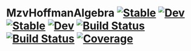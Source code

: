 # MzvHoffmanAlgebra [![Stable](https://img.shields.io/badge/docs-stable-blue.svg)](https://YuttariKanata.github.io/MzvHoffmanAlgebra.jl/stable/) [![Dev](https://img.shields.io/badge/docs-dev-blue.svg)](https://YuttariKanata.github.io/MzvHoffmanAlgebra.jl/dev/) [![Stable](https://img.shields.io/badge/docs-stable-blue.svg)](https://YuttariKanata.github.io/MzvHoffmanAlgebra.jl/stable/) [![Dev](https://img.shields.io/badge/docs-dev-blue.svg)](https://YuttariKanata.github.io/MzvHoffmanAlgebra.jl/dev/) [![Build Status](https://github.com/YuttariKanata/MzvHoffmanAlgebra.jl/actions/workflows/CI.yml/badge.svg?branch=master)](https://github.com/YuttariKanata/MzvHoffmanAlgebra.jl/actions/workflows/CI.yml?query=branch%3Amaster) [![Build Status](https://app.travis-ci.com/YuttariKanata/MzvHoffmanAlgebra.jl.svg?branch=master)](https://app.travis-ci.com/YuttariKanata/MzvHoffmanAlgebra.jl) [![Coverage](https://codecov.io/gh/YuttariKanata/MzvHoffmanAlgebra.jl/branch/master/graph/badge.svg)](https://codecov.io/gh/YuttariKanata/MzvHoffmanAlgebra.jl)
